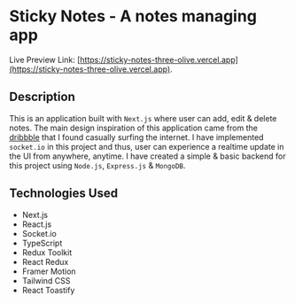 # Sticky Notes - A notes managing app

Live Preview Link: [https://sticky-notes-three-olive.vercel.app](https://sticky-notes-three-olive.vercel.app).

## Description

This is an application built with `Next.js` where user can add, edit & delete notes. The main design inspiration of this application came from the [dribbble](https://dribbble.com/shots/21415301-Task-Management-App) that I found casually surfing the internet. I have implemented `socket.io` in this project and thus, user can experience a realtime update in the UI from anywhere, anytime. I have created a simple & basic backend for this project using `Node.js`, `Express.js` & `MongoDB`.

## Technologies Used

- Next.js
- React.js
- Socket.io
- TypeScript
- Redux Toolkit
- React Redux
- Framer Motion
- Tailwind CSS
- React Toastify
